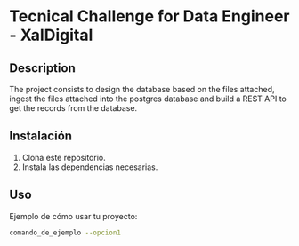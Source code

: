 # Tecnical Challenge for Data Engineer - XalDigital

## Description
The project consists to design the database based on the files attached, ingest the files attached into the postgres database and build a REST API to get the records from the database.

## Instalación

1. Clona este repositorio.
2. Instala las dependencias necesarias.

## Uso

Ejemplo de cómo usar tu proyecto:

```bash
comando_de_ejemplo --opcion1
```